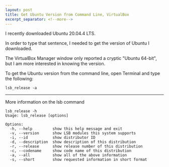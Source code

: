 ```yaml
---
layout: post
title: Get Ubuntu Version from Command Line, VirtualBox
excerpt_separator: <!--more-->
---
```


I recently downloaded Ubuntu 20.04.4 LTS.

In order to type that sentence, I needed to get the version of Ubuntu I downloaded.

The VirtualBox Manager window only reported a cryptic "Ubuntu 64-bit",
but I am more interested in knowing the version.

To get the Ubuntu version from the command line, open Terminal and type the following:

`lsb_release -a`

---

More information on the lsb command

```
lsb_release -h
Usage: lsb_release [options]

Options:
  -h, --help         show this help message and exit
  -v, --version      show LSB modules this system supports
  -i, --id           show distributor ID
  -d, --description  show description of this distribution
  -r, --release      show release number of this distribution
  -c, --codename     show code name of this distribution
  -a, --all          show all of the above information
  -s, --short        show requested information in short format
```
